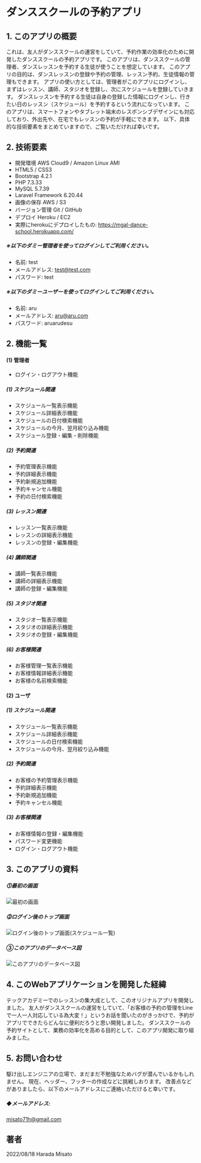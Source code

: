 # ダンススクールの予約アプリ

## 1. このアプリの概要
これは、友人がダンススクールの運営をしていて、予約作業の効率化のために開発したダンススクールの予約アプリです。
このアプリは、ダンススクールの管理者、ダンスレッスンを予約する生徒が使うことを想定しています。
このアプリの目的は、ダンスレッスンの登録や予約の管理、レッスン予約、生徒情報の管理もできます。
アプリの使い方としては、管理者がこのアプリにログインし、まずはレッスン、講師、スタジオを登録し、次にスケジュールを登録していきます。
ダンスレッスンを予約する生徒は自身の登録した情報にログインし、行きたい日のレッスン（スケジュール）を予約するという流れになっています。
このアプリは、スマートフォンやタブレット端末のレスポンシブデザインにも対応しており、外出先や、在宅でもレッスンの予約が手軽にできます。
以下、具体的な技術要素をまとめていますので、ご覧いただければ幸いです。

## 2. 技術要素

- 開発環境 AWS Cloud9 / Amazon Linux AMI
- HTML5 / CSS3
- Bootstrap 4.2.1
- PHP 7.3.33
- MySQL 5.7.39
- Laravel Framework 6.20.44
- 画像の保存 AWS / S3
- バージョン管理 Git / GitHub
- デプロイ Heroku / EC2
- 実際にherokuにデプロイしたもの: https://mgal-dance-school.herokuapp.com/

##### ※以下のダミー管理者を使ってログインしてご利用ください。
- 名前: test
- メールアドレス: test@test.com
- パスワード: test

##### ※以下のダミーユーザーを使ってログインしてご利用ください。
- 名前: aru
- メールアドレス: aru@aru.com
- パスワード: aruarudesu

## 2. 機能一覧
#### (1) 管理者
- ログイン・ログアウト機能

##### (1) スケジュール関連
- スケジュール一覧表示機能
- スケジュール詳細表示機能
- スケジュールの日付検索機能
- スケジュールの今月、翌月絞り込み機能
- スケジュール登録・編集・削除機能

##### (2) 予約関連
- 予約管理表示機能
- 予約詳細表示機能
- 予約新規追加機能
- 予約キャンセル機能
- 予約の日付検索機能

##### (3) レッスン関連
- レッスン一覧表示機能
- レッスンの詳細表示機能
- レッスンの登録・編集機能

##### (4) 講師関連
- 講師一覧表示機能
- 講師の詳細表示機能
- 講師の登録・編集機能

##### (5) スタジオ関連
- スタジオ一覧表示機能
- スタジオの詳細表示機能
- スタジオの登録・編集機能

##### (6) お客様関連
- お客様管理一覧表示機能
- お客様情報詳細表示機能
- お客様の名前検索機能

#### (2) ユーザ

##### (1) スケジュール関連
- スケジュール一覧表示機能
- スケジュール詳細表示機能
- スケジュールの日付検索機能
- スケジュールの今月、翌月絞り込み機能

##### (2) 予約関連
- お客様の予約管理表示機能
- 予約詳細表示機能
- 予約新規追加機能
- 予約キャンセル機能

##### (3) お客様関連
- お客様情報の登録・編集機能
- パスワード変更機能
- ログイン・ログアウト機能

## 3. このアプリの資料

##### ⓵最初の画面
![最初の画面](/public/uploads/sample1.png)

##### ⓶ログイン後のトップ画面
![ログイン後のトップ画面(スケジュール一覧) ](/public/uploads/sample2.png)

##### ➂このアプリのデータベース図
![このアプリのデータベース図](/public/uploads/sample3.png)

## 4. このWebアプリケーションを開発した経緯
テックアカデミーでのレッスンの集大成として、このオリジナルアプリを開発しました。
友人がダンススクールの運営をしていて、「お客様の予約の管理をLineで一人一人対応している為大変！」というお話を聞いたのがきっかけで、予約がアプリでできたらどんなに便利だろうと思い開発しました。
ダンススクールの予約サイトとして、業務の効率化を高める目的として、このアプリ開発に取り組みました。

## 5. お問い合わせ
駆け出しエンジニアの立場で、まだまだ不勉強なためバグが潜んでいるかもしれません。
現在、ヘッダー、フッターの作成などに挑戦しおります。
改善点などがありましたら、以下のメールアドレスにご連絡いただけると幸いです。

##### ◆メールアドレス:
misato71h@gmail.com

## 著者
2022/08/18 Harada Misato